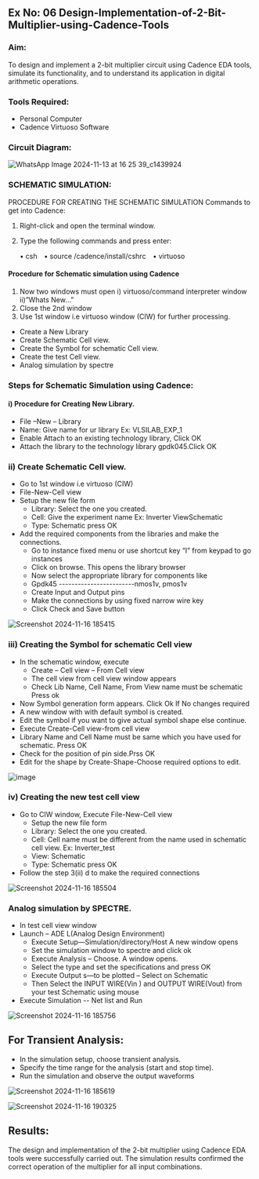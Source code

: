 ## Ex No: 06 Design-Implementation-of-2-Bit-Multiplier-using-Cadence-Tools 

### Aim:
To design and implement a 2-bit multiplier circuit using Cadence EDA tools, simulate its functionality, and to understand its application in digital arithmetic operations.

### Tools Required:
- Personal Computer
- Cadence Virtuoso Software
  
### Circuit Diagram:

![WhatsApp Image 2024-11-13 at 16 25 39_c1439924](https://github.com/user-attachments/assets/d9cd3034-570c-4b86-8847-b608ccb1c2b5)

### SCHEMATIC SIMULATION:
PROCEDURE FOR CREATING THE SCHEMATIC SIMULATION
Commands to get into Cadence:

1. Right-click and open the terminal window.
2. Type the following commands and press enter:
   
   • csh&emsp;• source /cadence/install/cshrc&emsp;• virtuoso


#### Procedure for Schematic simulation using Cadence
1.	Now two windows must open
    i) virtuoso/command interpreter window
  	ii)”Whats New…”
2.	Close the 2nd window
3.	Use 1st window i.e virtuoso window (CIW) for further processing.
   -	Create a New Library
   - Create Schematic Cell view.
   - Create the Symbol for schematic Cell view.
   - Create the test Cell view.
   - Analog simulation by spectre

### Steps for Schematic Simulation using Cadence:
#### i)	Procedure for Creating New Library.
-	File –New – Library
-	Name: Give name for ur library Ex: VLSILAB_EXP_1
-	Enable Attach to an existing technology library, Click OK
-	Attach the library to the technology library gpdk045.Click OK

### ii)	Create Schematic Cell view.
-	Go to 1st window i.e virtuoso (CIW)
-	File-New-Cell view
-	Setup the new file form
    + Library: Select the one you created.
    + Cell: Give the experiment name Ex: Inverter ViewSchematic
    + Type: Schematic press OK
-	Add the required components from the libraries and make the connections.
    + Go to instance fixed menu or use shortcut key “I” from keypad to go instances
    + Click on browse. This opens the library browser
    +	Now select the appropriate library for components like 
    +	Gpdk45 ------------------------nmos1v, pmos1v
    +	Create Input and Output pins
    +	Make the connections by using fixed narrow wire key
    +	Click Check and Save button


![Screenshot 2024-11-16 185415](https://github.com/user-attachments/assets/07748697-ffbf-46a0-894d-17ddd0ae1033)


 
### iii)	Creating the Symbol for schematic Cell view

-	In the schematic window, execute 
    +	Create – Cell view – From Cell view
    +	The cell view from cell view window appears
    +	Check Lib Name, Cell Name, From View name must be schematic Press ok
-	Now Symbol generation form appears. Click Ok If No changes required
-	A new window with with default symbol is created.
- Edit the symbol if you want to give actual symbol shape else continue.
- Execute Create-Cell view-from cell view
- Library Name and Cell Name must be same which you have used for schematic. Press OK
- Check for the position of pin side.Prss OK
- Edit for the shape by Create-Shape-Choose required options to edit.

![image](https://github.com/user-attachments/assets/3343a68c-5d95-4136-b017-fd1f5531fb38)


### iv)	Creating the new test cell view

-	Go to CIW window, Execute File-New-Cell view
    +	Setup the new file form
    +	Library: Select the one you created.
    +	Cell: Cell name must be different from the name used in schematic cell view. Ex: Inverter_test
    +	View: Schematic
    +	Type: Schematic press OK
-	Follow the step 3(ii) d to make the required connections

![Screenshot 2024-11-16 185504](https://github.com/user-attachments/assets/2275e7e7-67cf-456e-b289-ecd26473e373)

### Analog simulation by SPECTRE.
-	In test cell view window
-	Launch – ADE L(Analog Design Environment)
    +	Execute Setup—Simulation/directory/Host A new window opens
    +	Set the simulation window to spectre and click ok
    +	Execute Analysis – Choose. A window opens.
    +	Select the type and set the specifications and press OK
    +	Execute Output s—to be plotted – Select on Schematic
    +	Then Select the INPUT WIRE(Vin ) and OUTPUT WIRE(Vout) from your test Schematic using mouse
-	Execute Simulation -- Net list and Run

![Screenshot 2024-11-16 185756](https://github.com/user-attachments/assets/b1286fe3-8774-46fd-b555-ee696b8f9019)

##  For Transient Analysis:
  - In the simulation setup, choose transient analysis.
  - Specify the time range for the analysis (start and stop time).
  - Run the simulation and observe the output waveforms
  
![Screenshot 2024-11-16 185619](https://github.com/user-attachments/assets/d69033f9-2dda-4335-9b56-51bcbeb73665)

![Screenshot 2024-11-16 190325](https://github.com/user-attachments/assets/11716461-8a6c-4873-a920-4c06c3c60832)

## Results:
The design and implementation of the 2-bit multiplier using Cadence EDA tools were successfully carried out. The simulation results confirmed the correct operation of the multiplier for all input combinations. 
